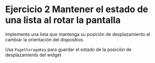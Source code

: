# Ejercicio 2 Mantener el estado de una lista al rotar la pantalla

Implementa una lista que mantenga su posición de desplazamiento al cambiar la
orientación del dispositivo.

Usa `PageStorageKey` para guardar el estado de la posición de desplazamiento del
widget
